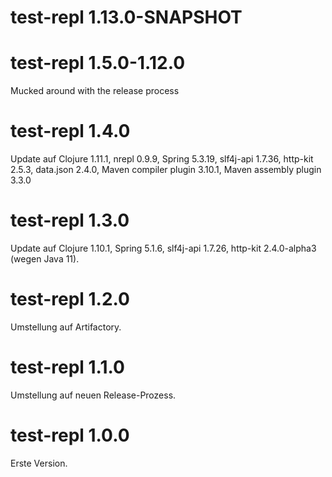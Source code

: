 # test-repl 1.13.0-SNAPSHOT

# test-repl 1.5.0-1.12.0
Mucked around with the release process

# test-repl 1.4.0
Update auf Clojure 1.11.1, nrepl 0.9.9, Spring 5.3.19, slf4j-api 1.7.36, http-kit 2.5.3, data.json 2.4.0, Maven compiler plugin 3.10.1, Maven assembly plugin 3.3.0

# test-repl 1.3.0
Update auf Clojure 1.10.1, Spring 5.1.6, slf4j-api 1.7.26, http-kit 2.4.0-alpha3 (wegen Java 11).

# test-repl 1.2.0
Umstellung auf Artifactory.

# test-repl 1.1.0
Umstellung auf neuen Release-Prozess.

# test-repl 1.0.0
Erste Version.
